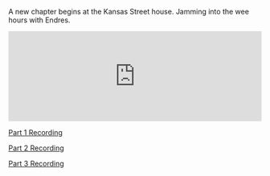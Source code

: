 A new chapter begins at the Kansas Street house.  Jamming into the wee hours with Endres.

<iframe width="100%" height="180" src="https://www.mixcloud.com/widget/iframe/?hide_cover=1&hide_artwork=1&feed=%2Fpeter-henry5%2Fplaylists%2Fa-new-chapter%2F" frameborder="0" ></iframe>

[Part 1 Recording](https://www.dropbox.com/s/p7z8qnxtn51ihcp/A%20New%20Chapter%20%28Part%201%29.mp3?dl=0)

[Part 2 Recording](https://www.dropbox.com/s/lo7kg37bpyann48/A%20New%20Chapter%20%28Part%202%29.mp3?dl=0)

[Part 3 Recording](https://www.dropbox.com/s/p46e7t2xxj49xwe/A%20New%20Chapter%20%28Part%203%29.mp3?dl=0)
